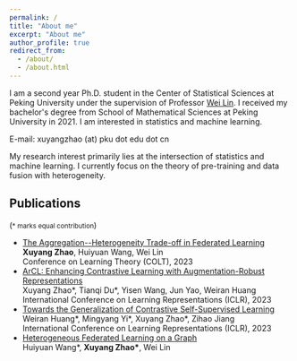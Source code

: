 ```yaml
---
permalink: /
title: "About me"
excerpt: "About me"
author_profile: true
redirect_from: 
  - /about/
  - /about.html
---
```


I am a second year Ph.D. student in the Center of Statistical Sciences at Peking University under the supervision of Professor [Wei Lin](https://www.math.pku.edu.cn/teachers/linw/). I received my bachelor's degree from School of Mathematical Sciences at Peking University in 2021.
I am interested in statistics and machine learning.

E-mail: xuyangzhao (at) pku dot edu dot cn



My research interest primarily lies at the intersection of statistics and machine learning. I currently focus on the theory of pre-training and data fusion with heterogeneity.

Publications
------
(<span style="font-size: smaller;">* marks equal contribution</span>)
* [The Aggregation--Heterogeneity Trade-off in Federated Learning]()  
  __Xuyang Zhao__, Huiyuan Wang, Wei Lin  
  Conference on Learning Theory (COLT), 2023
* [ArCL: Enhancing Contrastive Learning with Augmentation-Robust Representations](https://arxiv.org/pdf/2303.01092.pdf)  
  Xuyang Zhao*, Tianqi Du*, Yisen Wang, Jun Yao, Weiran Huang  
  International Conference on Learning Representations (ICLR), 2023  
* [Towards the Generalization of Contrastive Self-Supervised Learning](https://arxiv.org/pdf/2111.00743.pdf)  
  Weiran Huang*, Mingyang Yi*, Xuyang Zhao*, Zihao Jiang  
  International Conference on Learning Representations (ICLR), 2023  
* [Heterogeneous Federated Learning on a Graph](https://arxiv.org/pdf/2209.08737.pdf)  
  Huiyuan Wang*, __Xuyang Zhao*__, Wei Lin  
